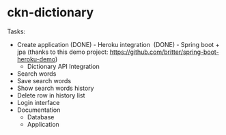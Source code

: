 # ckn-dictionary

Tasks:

- Create application
  (DONE) - Heroku integration
  (DONE) - Spring boot + jpa (thanks to this demo project: https://github.com/britter/spring-boot-heroku-demo)
  - Dictionary API Integration
- Search words
- Save search words
- Show search words history
- Delete row in history list
- Login interface
- Documentation
  - Database
  - Application
